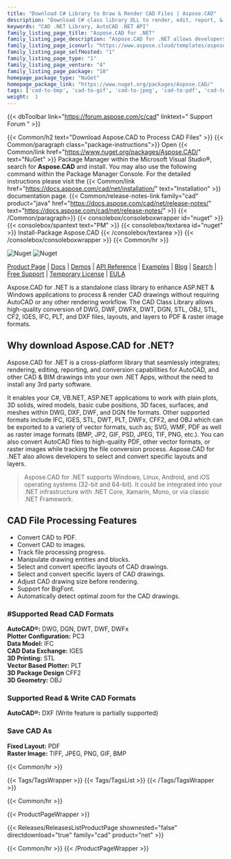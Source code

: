 ```yaml
---
title: "Download C# Library to Draw & Render CAD Files | Aspose.CAD"
description: "Download C# class library DLL to render, edit, report, & convert AutoCAD®, CAD, BIM to PDF & image formats via API. Select & convert specific layouts, layers."
keywords: "CAD .NET Library, AutoCAD .NET API"
family_listing_page_title: "Aspose.CAD for .NET"
family_listing_page_description: "Aspose.CAD for .NET allows developers to convert AutoCAD DWG and DXF and DGN, DWF, DWFX, IFC, IGS, IGES, STL, DWT, FBX, CF2, CFF2, OBJ and other CAD formats files to PDF, SVG, WMF and Raster images. It is a native API and does not require AutoCAD or any other software to be installed."
family_listing_page_iconurl: "https://www.aspose.cloud/templates/aspose/App_Themes/V3/images/cad/272x272/aspose_cad-for-net-min.png"
family_listing_page_selfHosted: "1"
family_listing_page_type: "1"
family_listing_page_venture: "4"
family_listing_page_package: "10"
homepage_package_type: "NuGet"
homepage_package_link: "https://www.nuget.org/packages/Aspose.CAD/"
tags: ['cad-to-bmp', 'cad-to-gif', 'cad-to-jpeg', 'cad-to-pdf', 'cad-to-png', 'cad-to-tiff', 'dwf-to-bmp', 'dwf-to-gif', 'dwf-to-jpeg', 'dwf-to-png', 'dwf-to-tiff', 'dwg-to-bmp', 'dwg-to-gif', 'dwg-to-jpeg', 'dwg-to-png', 'dwg-to-tiff', 'dxf-to-bmp', 'dxf-to-gif', 'dxf-to-jpeg', 'dxf-to-png', 'dxf-to-tiff']
weight:  1
---
```


{{< dbToolbar link="https://forum.aspose.com/c/cad" linktext=" Support Forum " >}}

{{< Common/h2 text="Download Aspose.CAD to Process CAD Files"  >}}
{{< Common/paragraph class="package-instructions">}}
Open {{< Common/link href="https://www.nuget.org/packages/Aspose.CAD/" text="NuGet"  >}} Package Manager within the Microsoft Visual Studio&reg;, search for <b>Aspose.CAD</b> and install. You may also use the following command within the Package Manager Console. For the detailed instructions please visit the {{< Common/link href="https://docs.aspose.com/cad/net/installation/" text="Installation"  >}} documentation page.
{{< Common/release-notes-link family="cad" product="java" href="https://docs.aspose.com/cad/net/release-notes/" text="https://docs.aspose.com/cad/net/release-notes/"  >}}
{{< /Common/paragraph>}}
{{< consolebox/consoleboxwrapper id="nuget" >}}
       {{< consolebox/spantext text="PM" >}}
       {{< consolebox/textarea id="nuget" >}} Install-Package Aspose.CAD {{< /consolebox/textarea >}}
{{< /consolebox/consoleboxwrapper >}}
{{< Common/hr >}}

![Nuget](https://img.shields.io/nuget/v/Aspose.CAD) ![Nuget](https://img.shields.io/nuget/dt/Aspose.CAD?label=nuget%20downloads)

[Product Page](https://products.aspose.com/cad/net/) | [Docs](https://docs.aspose.com/cad/net/) | [Demos](https://products.aspose.app/cad/family) | [API Reference](https://reference.aspose.com/cad/net/) | [Examples](https://github.com/aspose-cad/Aspose.CAD-for-.NET) | [Blog](https://blog.aspose.com/category/cad/) | [Search](https://search.aspose.com/) | [Free Support](https://forum.aspose.com/c/cad) | [Temporary License](https://purchase.aspose.com/temporary-license) | [EULA](https://about.aspose.com/legal/eula/)

Aspose.CAD for .NET is a standalone class library to enhance ASP.NET & Windows applications to process & render CAD drawings without requiring AutoCAD or any other rendering workflow. The CAD Class Library allows high-quality conversion of DWG, DWF, DWFX, DWT, DGN, STL, OBJ, STL, CF2, IGES, IFC, PLT, and DXF files, layouts, and layers to PDF & raster image formats.

## Why download Aspose.CAD for .NET?

Aspose.CAD for .NET is a cross-platform library that seamlessly integrates; rendering, editing, reporting, and conversion capabilities for AutoCAD, and other CAD & BIM drawings into your own .NET Apps, without the need to install any 3rd party software.

It enables your C#, VB.NET, ASP.NET applications to work with plain plots, 3D solids, wired models, basic cube positions, 3D faces, surfaces, and meshes within DWG, DXF, DWF, and DGN file formats. Other supported formats include IFC, IGES, STL, DWT, PLT, DWFx, CFF2, and OBJ which can be exported to a variety of vector formats, such as; SVG, WMF, PDF as well as raster image formats (BMP, JP2, GIF, PSD, JPEG, TIF, PNG, etc.). You can also convert AutoCAD files to high-quality PDF, other vector formats, or raster images while tracking the file conversion process. Aspose.CAD for .NET also allows developers to select and convert specific layouts and layers.

> Aspose.CAD for .NET supports Windows, Linux, Android, and iOS operating systems (32-bit and 64-bit). It could be integrated into your .NET infrastructure with .NET Core, Xamarin, Mono, or via classic .NET Framework.

## CAD File Processing Features

- Convert CAD to PDF.
- Convert CAD to images.
- Track file processing progress.
- Manipulate drawing entities and blocks.
- Select and convert specific layouts of CAD drawings.
- Select and convert specific layers of CAD drawings.
- Adjust CAD drawing size before rendering.
- Support for BigFont.
- Automatically detect optimal zoom for the CAD drawings.

### #Supported Read CAD Formats

**AutoCAD®:** DWG, DGN, DWT, DWF, DWFx\
**Plotter Configuration:** PC3\
**Data Model:** IFC\
**CAD Data Exchange:** IGES\
**3D Printing:** STL\
**Vector Based Plotter:** PLT\
**3D Package Design** CFF2\
**3D Geometry:** OBJ

### Supported Read & Write CAD Formats

**AutoCAD®:** DXF (Write feature is partially supported)

### Save CAD As

**Fixed Layout:** PDF\
**Raster Image:** TIFF, JPEG, PNG, GIF, BMP

{{< Common/hr >}}

{{< Tags/TagsWrapper >}}
 {{< Tags/TagsList >}}
{{< /Tags/TagsWrapper >}}

{{< Common/hr >}}

{{< ProductPageWrapper >}}
<!-- ReleasesListProductPage-->
   {{< Releases/ReleasesListProductPage shownested="false"  directdownload="true" family="cad" product="net" >}}
<!-- /ReleasesListProductPage-->
{{< Common/hr >}}
{{< /ProductPageWrapper >}}
